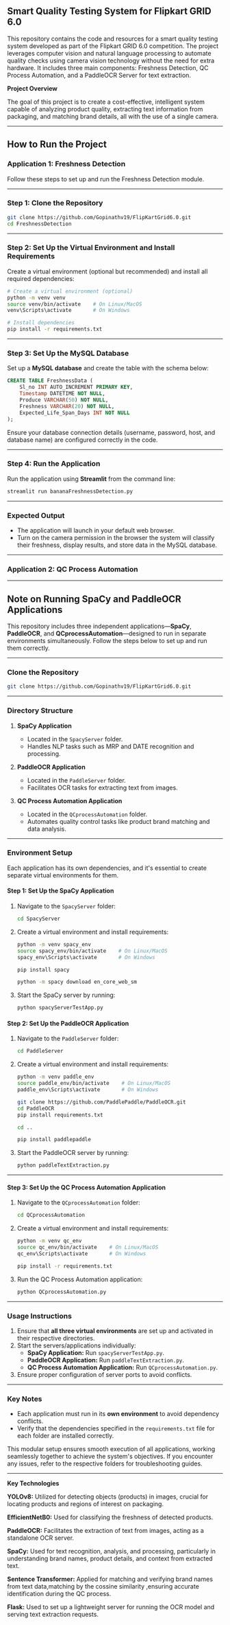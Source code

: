 ## Smart Quality Testing System for Flipkart GRID 6.0 ## 

This repository contains the code and resources for a smart quality testing system developed as part of the Flipkart GRID 6.0 competition. The project leverages computer vision and natural language processing to automate quality checks using camera vision technology without the need for extra hardware. It includes three main components: Freshness Detection, QC Process Automation, and a PaddleOCR Server for text extraction.

**Project Overview**

The goal of this project is to create a cost-effective, intelligent system capable of analyzing product quality, extracting text information from packaging, and matching brand details, all with the use of a single camera.


  

---

## **How to Run the Project**

### **Application 1: Freshness Detection**

Follow these steps to set up and run the Freshness Detection module.

---

### **Step 1: Clone the Repository**

```bash
git clone https://github.com/Gopinathv19/FlipKartGrid6.0.git
cd FreshnessDetection
```

---

### **Step 2: Set Up the Virtual Environment and Install Requirements**

Create a virtual environment (optional but recommended) and install all required dependencies:  
```bash
# Create a virtual environment (optional)
python -m venv venv
source venv/bin/activate    # On Linux/MacOS
venv\Scripts\activate       # On Windows

# Install dependencies
pip install -r requirements.txt
```

---

### **Step 3: Set Up the MySQL Database**

Set up a **MySQL database** and create the table with the schema below:  

```sql
CREATE TABLE FreshnessData (
    Sl_no INT AUTO_INCREMENT PRIMARY KEY,
    Timestamp DATETIME NOT NULL,
    Produce VARCHAR(50) NOT NULL,
    Freshness VARCHAR(20) NOT NULL,
    Expected_Life_Span_Days INT NOT NULL
);
```

Ensure your database connection details (username, password, host, and database name) are configured correctly in the code.

---

### **Step 4: Run the Application**

Run the application using **Streamlit** from the command line:  

```bash
streamlit run bananaFreshnessDetection.py
```

---

### **Expected Output**

- The application will launch in your default web browser.  
- Turn on the camera permission in the browser  the system will classify their freshness, display results, and store data in the MySQL database.  

--- 

 
### **Application 2: QC Process Automation**

---

## **Note on Running SpaCy and PaddleOCR Applications**

This repository includes three independent applications—**SpaCy**, **PaddleOCR**, and **QCprocessAutomation**—designed to run in separate environments simultaneously. Follow the steps below to set up and run them correctly.

---

### **Clone the Repository**

```bash
git clone https://github.com/Gopinathv19/FlipKartGrid6.0.git

```

---

### **Directory Structure**

1. **SpaCy Application**  
   - Located in the `SpacyServer` folder.  
   - Handles NLP tasks such as MRP and DATE recognition and processing.  

2. **PaddleOCR Application**  
   - Located in the `PaddleServer` folder.  
   - Facilitates OCR tasks for extracting text from images.

3. **QC Process Automation Application**  
   - Located in the `QCprocessAutomation` folder.  
   - Automates quality control tasks like product brand matching and data analysis.

---

### **Environment Setup**

Each application has its own dependencies, and it's essential to create separate virtual environments for them.

#### **Step 1: Set Up the SpaCy Application**
1. Navigate to the `SpacyServer` folder:
   ```bash
   cd SpacyServer
   ```
2. Create a virtual environment and install requirements:
   ```bash
   python -m venv spacy_env
   source spacy_env/bin/activate    # On Linux/MacOS
   spacy_env\Scripts\activate       # On Windows

   pip install spacy

   python -m spacy download en_core_web_sm
   ```
3. Start the SpaCy server by running:
   ```bash
   python spacyServerTestApp.py
   ```

#### **Step 2: Set Up the PaddleOCR Application**
1. Navigate to the `PaddleServer` folder:
   ```bash
   cd PaddleServer
   ```
2. Create a virtual environment and install requirements:
   ```bash
   python -m venv paddle_env
   source paddle_env/bin/activate    # On Linux/MacOS
   paddle_env\Scripts\activate       # On Windows

   git clone https://github.com/PaddlePaddle/PaddleOCR.git
   cd PaddleOCR
   pip install requirements.txt

   cd ..

   pip install paddlepaddle

   ```
3. Start the PaddleOCR server by running:
   ```bash
   python paddleTextExtraction.py
   ```

---

#### **Step 3: Set Up the QC Process Automation Application**
1. Navigate to the `QCprocessAutomation` folder:  
   ```bash
   cd QCprocessAutomation
   ```
2. Create a virtual environment and install requirements:  
   ```bash
   python -m venv qc_env
   source qc_env/bin/activate    # On Linux/MacOS
   qc_env\Scripts\activate       # On Windows

   pip install -r requirements.txt
   ```
3. Run the QC Process Automation application:  
   ```bash
   python QCprocessAutomation.py
   ```

---


### **Usage Instructions**

1. Ensure that **all three virtual environments** are set up and activated in their respective directories.  
2. Start the servers/applications individually:
   - **SpaCy Application:** Run `spacyServerTestApp.py`.  
   - **PaddleOCR Application:** Run `paddleTextExtraction.py`.  
   - **QC Process Automation Application:** Run `QCprocessAutomation.py`.  
3. Ensure proper configuration of server ports to avoid conflicts.

---

### **Key Notes**

- Each application must run in its **own environment** to avoid dependency conflicts.  
- Verify that the dependencies specified in the `requirements.txt` file for each folder are installed correctly.  

This modular setup ensures smooth execution of all applications, working seamlessly together to achieve the system's objectives. If you encounter any issues, refer to the respective folders for troubleshooting guides.  

--- 


**Key Technologies**

**YOLOv8:** Utilized for detecting objects (products) in images, crucial for locating products and regions of interest on packaging.

**EfficientNetB0:** Used for classifying the freshness of detected products.

**PaddleOCR:** Facilitates the extraction of text from images, acting as a standalone OCR server.

**SpaCy:** Used for text recognition, analysis, and processing, particularly in understanding brand names, product details, and context from extracted text.

**Sentence Transformer:** Applied for matching and verifying brand names from text data,matching by the cossine similarity ,ensuring accurate identification during the QC process.

**Flask:** Used to set up a lightweight server for running the OCR model and serving text extraction requests.

